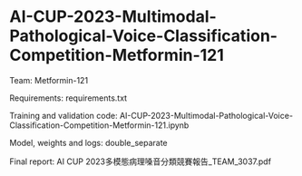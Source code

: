 # AI-CUP-2023-Multimodal-Pathological-Voice-Classification-Competition-Metformin-121
Team: Metformin-121

Requirements: requirements.txt

Training and validation code: AI-CUP-2023-Multimodal-Pathological-Voice-Classification-Competition-Metformin-121.ipynb

Model, weights and logs: double_separate

Final report: AI CUP 2023多模態病理嗓音分類競賽報告_TEAM_3037.pdf

